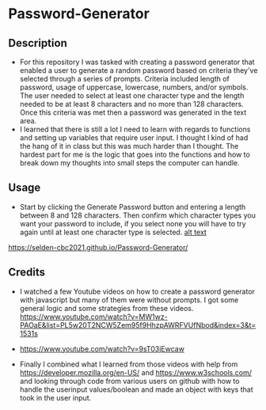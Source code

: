 # Password-Generator
## Description
- For this repository I was tasked with creating a password generator that enabled a user to generate a random password based on criteria they've selected through a series of prompts. Criteria included length of password, usage of uppercase, lowercase, numbers, and/or symbols. The user needed to select at least one character type and the length needed to be at least 8 characters and no more than 128 characters. Once this criteria was met then a password was generated in the text area.
- I learned that there is still a lot I need to learn with regards to functions and setting up variables that require user input. I thought I kind of had the hang of it in class but this was much harder than I thought. The hardest part for me is the logic that goes into the functions and how to break down my thoughts into small steps the computer can handle.
## Usage
- Start by clicking the Generate Password button and entering a length between 8 and 128 characters. Then confirm which character types you want your password to include, if you select none you will have to try again until at least one character type is selected.
[alt text](assets/images/passwordgenerator.PNG)

https://selden-cbc2021.github.io/Password-Generator/

## Credits
- I watched a few Youtube videos on how to create a password generator with javascript but many of them were without prompts. I got some general logic and some strategies from these videos.
https://www.youtube.com/watch?v=MW1wz-PAOaE&list=PL5w20T2NCW5Zem95f9HhzpAWRFVUfNbod&index=3&t=1531s

- https://www.youtube.com/watch?v=9sT03jEwcaw

- Finally I combined what I learned from those videos with help from https://developer.mozilla.org/en-US/ and https://www.w3schools.com/ and looking through code from various users on github with how to handle the userinput values/boolean and made an object with keys that took in the user input.


